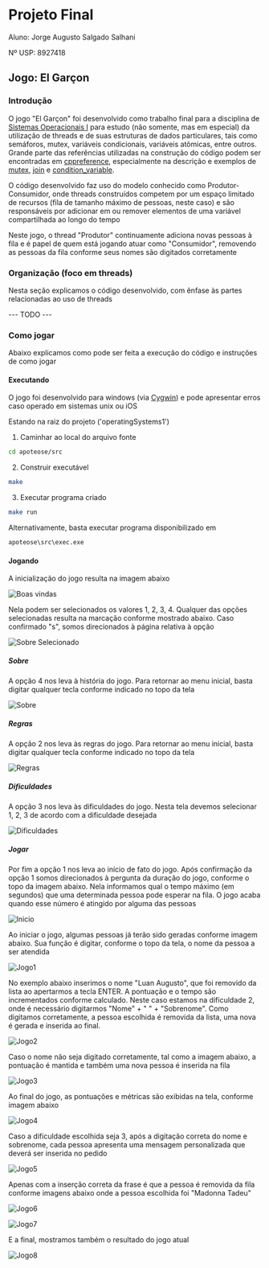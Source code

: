 # Projeto Final

Aluno: Jorge Augusto Salgado Salhani

Nº USP: 8927418

## Jogo: El Garçon

### Introdução
O jogo "El Garçon" foi desenvolvido como trabalho final para a disciplina de [Sistemas Operacionais I](https://uspdigital.usp.br/jupiterweb/obterDisciplina?nomdis=&sgldis=SSC0140) para estudo (não somente, mas em especial) da utilização de threads e de suas estruturas de dados particulares, tais como semáforos, mutex, variáveis condicionais, variáveis atômicas, entre outros. Grande parte das referências utilizadas na construção do código podem ser encontradas em [cppreference](https://en.cppreference.com/w/cpp/thread), especialmente na descrição e exemplos de [mutex](https://en.cppreference.com/w/cpp/thread/mutex), [join](https://en.cppreference.com/w/cpp/thread/thread/join) e [condition_variable](https://en.cppreference.com/w/cpp/thread/condition_variable).

O código desenvolvido faz uso do modelo conhecido como Produtor-Consumidor, onde threads construídos competem por um espaço limitado de recursos (fila de tamanho máximo de pessoas, neste caso) e são responsáveis por adicionar em ou remover elementos de uma variável compartilhada ao longo do tempo

Neste jogo, o thread "Produtor" continuamente adiciona novas pessoas à fila e é papel de quem está jogando atuar como "Consumidor", removendo as pessoas da fila conforme seus nomes são digitados corretamente

### Organização (foco em threads)
Nesta seção explicamos o código desenvolvido, com ênfase às partes relacionadas ao uso de threads

--- TODO ---

### Como jogar
Abaixo explicamos como pode ser feita a execução do código e instruções de como jogar

#### Executando
O jogo foi desenvolvido para windows (via [Cygwin](https://cygwin.com/cygwin-ug-net/using.html)) e pode apresentar erros caso operado em sistemas unix ou iOS

Estando na raiz do projeto ('operatingSystems1')

1. Caminhar ao local do arquivo fonte
```bash
cd apoteose/src
```

2. Construir executável
```bash
make
```

3. Executar programa criado
```bash
make run
```

Alternativamente, basta executar programa disponibilizado em
```bash
apoteose\src\exec.exe
```

#### Jogando

A inicialização do jogo resulta na imagem abaixo

![Boas vindas](./imgs/imageWelcome.png "Boas vindas")

Nela podem ser selecionados os valores 1, 2, 3, 4. Qualquer das opções selecionadas resulta na marcação conforme mostrado abaixo. Caso confirmado "s", somos direcionados à página relativa à opção

![Sobre Selecionado](./imgs/imageAbout0.png "Sobre Selecionado")

##### Sobre
A opção 4 nos leva à história do jogo. Para retornar ao menu inicial, basta digitar qualquer tecla conforme indicado no topo da tela

![Sobre](./imgs/imageAbout1.png "Sobre")

##### Regras
A opção 2 nos leva às regras do jogo. Para retornar ao menu inicial, basta digitar qualquer tecla conforme indicado no topo da tela

![Regras](./imgs/imageRules.png "Regras")

##### Dificuldades
A opção 3 nos leva às dificuldades do jogo. Nesta tela devemos selecionar 1, 2, 3 de acordo com a dificuldade desejada

![Dificuldades](./imgs/imageDificults.png "Dificuldades")

##### Jogar
Por fim a opção 1 nos leva ao início de fato do jogo. Após confirmação da opção 1 somos direcionados à pergunta da duração do jogo, conforme o topo da imagem abaixo. Nela informamos qual o tempo máximo (em segundos) que uma determinada pessoa pode esperar na fila. O jogo acaba quando esse número é atingido por alguma das pessoas

![Inicio](./imgs/imageDuration.png "Inicio")

Ao iniciar o jogo, algumas pessoas já terão sido geradas conforme imagem abaixo. Sua função é digitar, conforme o topo da tela, o nome da pessoa a ser atendida

![Jogo1](./imgs/imageGame1.png "Jogo1")

No exemplo abaixo inserimos o nome "Luan Augusto", que foi removido da lista ao apertarmos a tecla ENTER. A pontuação e o tempo são incrementados conforme calculado. Neste caso estamos na dificuldade 2, onde é necessário digitarmos "Nome" + " " + "Sobrenome". Como digitamos corretamente, a pessoa escolhida é removida da lista, uma nova é gerada e inserida ao final.

![Jogo2](./imgs/imageGame2.png "Jogo2")

Caso o nome não seja digitado corretamente, tal como a imagem abaixo, a pontuação é mantida e também uma nova pessoa é inserida na fila

![Jogo3](./imgs/imageGame3.png "Jogo3")

Ao final do jogo, as pontuações e métricas são exibidas na tela, conforme imagem abaixo

![Jogo4](./imgs/imageGame4.png "Jogo4")

Caso a dificuldade escolhida seja 3, após a digitação correta do nome e sobrenome, cada pessoa apresenta uma mensagem personalizada que deverá ser inserida no pedido

![Jogo5](./imgs/imageGame1Dif3.png "Jogo5")

Apenas com a inserção correta da frase é que a pessoa é removida da fila conforme imagens abaixo onde a pessoa escolhida foi "Madonna Tadeu"

![Jogo6](./imgs/imageGame2Dif3.png "Jogo6")

![Jogo7](./imgs/imageGame3Dif3.png "Jogo7")

E a final, mostramos também o resultado do jogo atual

![Jogo8](./imgs/imageGame4Dif3.png "Jogo8")
